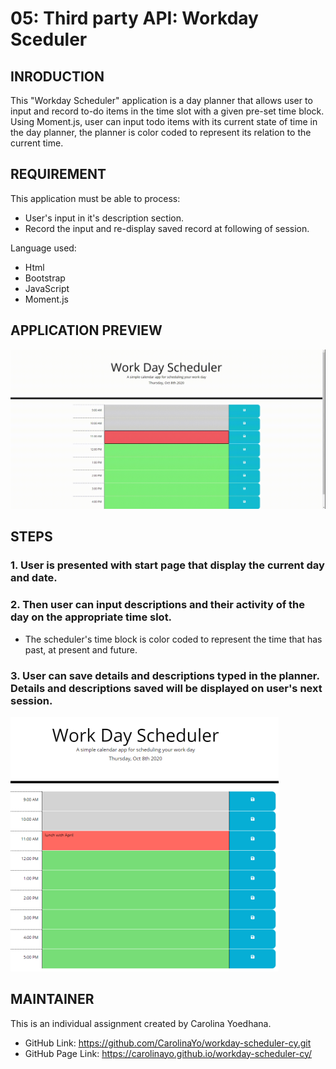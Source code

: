 # 05: Third party API: Workday Sceduler

## INRODUCTION 

This "Workday Scheduler" application is a day planner that allows user to input and record to-do items in the time slot with a given pre-set time block.  Using Moment.js, user can input todo items with its current state of time in the day planner, the planner is color coded to represent its relation to the current time.  

## REQUIREMENT

This application must be able to process:
* User's input in it's description section.
* Record the input and re-display saved record at following of session.

Language used:
* Html
* Bootstrap
* JavaScript
* Moment.js

##  APPLICATION PREVIEW
![Start page](asset/dayplanner1.gif)

## STEPS

### 1. User is presented with start page that display the current day and date.
### 2. Then user can input descriptions and their activity of the day on the appropriate time slot.

* The scheduler's time block is color coded to represent the time that has past, at present and future. 

### 3. User can save details and descriptions typed in the planner. Details and descriptions saved will be displayed on user's next session. 
![Start page](asset/dayplanner1.PNG)


## MAINTAINER 
This is an individual assignment created by Carolina Yoedhana.
* GitHub Link: https://github.com/CarolinaYo/workday-scheduler-cy.git
* GitHub Page Link: https://carolinayo.github.io/workday-scheduler-cy/
